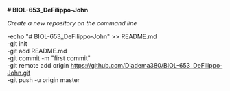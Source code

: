 **# BIOL-653_DeFilippo-John**

_Create a new repository on the command line_

-echo "# BIOL-653_DeFilippo-John" >> README.md   
-git init   
-git add README.md   
-git commit -m "first commit"   
-git remote add origin https://github.com/Diadema380/BIOL-653_DeFilippo-John.git   
-git push -u origin master   
